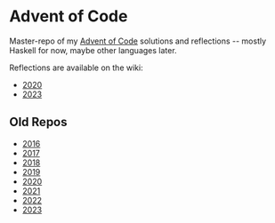 Advent of Code
==============

Master-repo of my [Advent of Code][] solutions and reflections -- mostly
Haskell for now, maybe other languages later.

[Advent of Code]: https://adventofcode.com/

Reflections are available on the wiki:

*   [2020](https://github.com/mstksg/advent-of-code/wiki/Reflections-2020)
*   [2023](https://github.com/mstksg/advent-of-code/wiki/Reflections-2023)

Old Repos
---------

* [2016](https://github.com/mstksg/advent-of-code-2016)
* [2017](https://github.com/mstksg/advent-of-code-2017)
* [2018](https://github.com/mstksg/advent-of-code-2018)
* [2019](https://github.com/mstksg/advent-of-code-2019)
* [2020](https://github.com/mstksg/advent-of-code-2020)
* [2021](https://github.com/mstksg/advent-of-code-2021)
* [2022](https://github.com/mstksg/advent-of-code-2022)
* [2023](https://github.com/mstksg/advent-of-code-2023)
